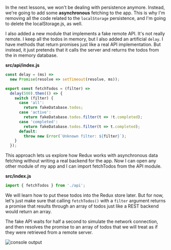 In the next lessons, we won't be dealing with persistence anymore. Instead, we're going to add some **asynchronous** fetching to the app. This is why I'm removing all the code related to the `localStorage` persistence, and I'm going to delete the localStorage.js, as well.

I also added a new module that implements a fake remote API. It's not really remote. I keep all the todos in memory, but I also added an artificial `delay`. I have methods that return promises just like a real API implementation. But instead, it just pretends that it calls the server and returns the todos from the in memory database.

**src/api/index.js**
```javascript
const delay = (ms) =>
  new Promise(resolve => setTimeout(resolve, ms));

export const fetchTodos = (filter) =>
  delay(500).then(() => {
    switch (filter) {
      case 'all':
        return fakeDatabase.todos;
      case 'active':
        return fakeDatabase.todos.filter(t => !t.completed);
      case 'completed':
        return fakeDatabase.todos.filter(t => t.completed);
      default:
        throw new Error(`Unknown filter: ${filter}`);
    }
  });
```

This approach lets us explore how Redux works with asynchronous data fetching without writing a real backend for the app. Now I can open any other module of my app and I can import fetchTodos from the API module.

**src/index.js**
```javascript
import { fetchTodos } from './api';
```

We will learn how to put these todos into the Redux store later. But for now, let's just make sure that calling `fetchTodos()` with a `filter` argument returns a promise that results through an array of todos just like a REST backend would return an array.

The fake API waits for half a second to simulate the network connection, and then resolves the promise to an array of todos that we will treat as if they were retrieved from a remote server.

![console output](https://res.cloudinary.com/dg3gyk0gu/image/upload/v1553542111/transcript-images/javascript-redux-adding-a-fake-backend-to-the-project-output.jpg)